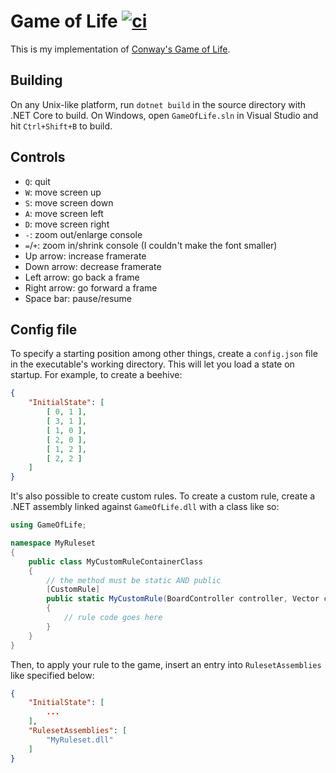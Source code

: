 # Game of Life [![ci](https://img.shields.io/github/workflow/status/yodasoda1219/GameOfLife/ci?label=ci)](https://github.com/yodasoda1219/GameOfLife/actions/workflows/ci.yml)

This is my implementation of [Conway's Game of Life](https://en.wikipedia.org/wiki/Conway%27s_Game_of_Life).

## Building

On any Unix-like platform, run `dotnet build` in the source directory with .NET Core to build.
On Windows, open `GameOfLife.sln` in Visual Studio and hit `Ctrl+Shift+B` to build.

## Controls

- `Q`: quit
- `W`: move screen up
- `S`: move screen down
- `A`: move screen left
- `D`: move screen right
- `-`: zoom out/enlarge console
- `=`/`+`: zoom in/shrink console (I couldn't make the font smaller)
- Up arrow: increase framerate
- Down arrow: decrease framerate
- Left arrow: go back a frame
- Right arrow: go forward a frame
- Space bar: pause/resume

## Config file

To specify a starting position among other things, create a `config.json` file in the executable's working directory. This will let you load a state on startup. For example, to create a beehive:
```json
{
    "InitialState": [
        [ 0, 1 ],
        [ 3, 1 ],
        [ 1, 0 ],
        [ 2, 0 ],
        [ 1, 2 ],
        [ 2, 2 ]
    ]
}
```
It's also possible to create custom rules. To create a custom rule, create a .NET assembly linked against `GameOfLife.dll` with a class like so:
```cs
using GameOfLife;

namespace MyRuleset
{
    public class MyCustomRuleContainerClass
    {
        // the method must be static AND public
        [CustomRule]
        public static MyCustomRule(BoardController controller, Vector cell)
        {
            // rule code goes here
        }
    }
}
```
Then, to apply your rule to the game, insert an entry into `RulesetAssemblies` like specified below:
```json
{
    "InitialState": [
        ...
    ],
    "RulesetAssemblies": [
        "MyRuleset.dll"
    ]
}
```